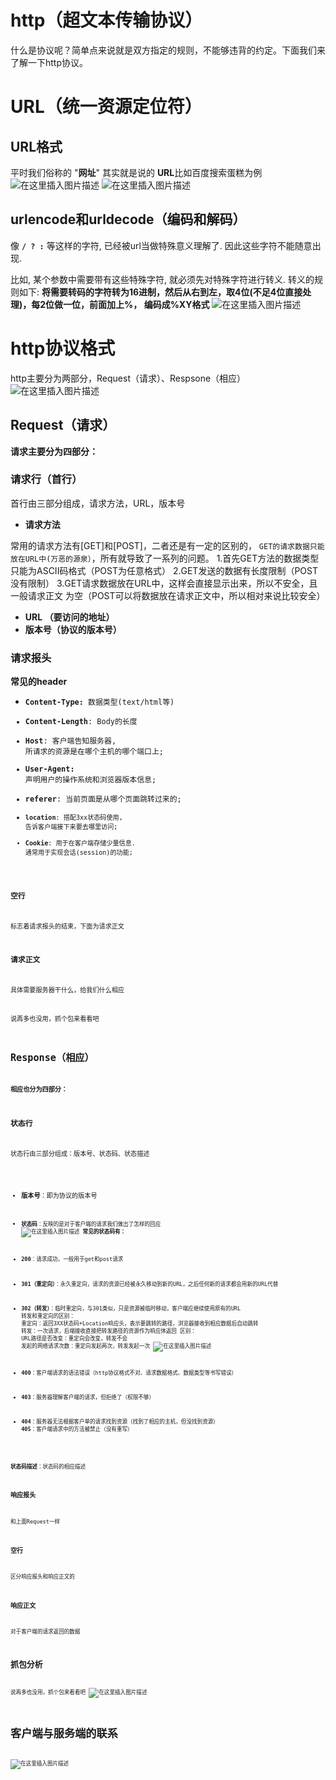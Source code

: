 

# http（超文本传输协议）

什么是协议呢？简单点来说就是双方指定的规则，不能够违背的约定。下面我们来了解一下http协议。

# URL（统一资源定位符）

## URL格式

平时我们俗称的 "**网址**" 其实就是说的 **URL**比如百度搜索蛋糕为例
![在这里插入图片描述](https://img-blog.csdnimg.cn/20210329001241855.png?x-oss-process=image/watermark,type_ZmFuZ3poZW5naGVpdGk,shadow_10,text_aHR0cHM6Ly9ibG9nLmNzZG4ubmV0L3FxXzQ1NjYxMTI1,size_16,color_FFFFFF,t_70)
![在这里插入图片描述](https://img-blog.csdnimg.cn/20210329002844121.png?x-oss-process=image/watermark,type_ZmFuZ3poZW5naGVpdGk,shadow_10,text_aHR0cHM6Ly9ibG9nLmNzZG4ubmV0L3FxXzQ1NjYxMTI1,size_16,color_FFFFFF,t_70)

## urlencode和urldecode（编码和解码）

像 <code>**/ ? :**</code> 等这样的字符, 已经被url当做特殊意义理解了. 因此这些字符不能随意出现.

比如, 某个参数中需要带有这些特殊字符, 就必须先对特殊字符进行转义. 转义的规则如下:
**将需要转码的字符转为16进制，然后从右到左，取4位(不足4位直接处理)，每2位做一位，前面加上%， 编码成%XY格式**
![在这里插入图片描述](https://img-blog.csdnimg.cn/20210329003536759.png?x-oss-process=image/watermark,type_ZmFuZ3poZW5naGVpdGk,shadow_10,text_aHR0cHM6Ly9ibG9nLmNzZG4ubmV0L3FxXzQ1NjYxMTI1,size_16,color_FFFFFF,t_70)

# http协议格式

http主要分为两部分，Request（请求）、Respsone（相应）
![在这里插入图片描述](https://img-blog.csdnimg.cn/20210329003727740.png?x-oss-process=image/watermark,type_ZmFuZ3poZW5naGVpdGk,shadow_10,text_aHR0cHM6Ly9ibG9nLmNzZG4ubmV0L3FxXzQ1NjYxMTI1,size_16,color_FFFFFF,t_70)

## Request（请求）

**请求主要分为四部分：**

### 请求行（首行）

 首行由三部分组成，请求方法，URL，版本号

 - **请求方法**

常用的请求方法有[GET]和[POST]，二者还是有一定的区别的，
<code>GET的请求数据只能放在URL中(万恶的源泉）</code>，所有就导致了一系列的问题。
1.首先GET方法的数据类型只能为ASCII码格式（POST为任意格式）
2.GET发送的数据有长度限制（POST没有限制）
3.GET请求数据放在URL中，这样会直接显示出来，所以不安全，且一般请求正文 为空（POST可以将数据放在请求正文中，所以相对来说比较安全）

 - **URL （要访问的地址）**
 - **版本号（协议的版本号）**

### 请求报头

**常见的header**

 - **<code>Content-Type:** 数据类型(text/html等)
 - **Content-Length**: Body的长度
 - **Host**: 客户端告知服务器, 所请求的资源是在哪个主机的哪个端口上;
 - **User-Agent:** 声明用户的操作系统和浏览器版本信息;
 - **referer**: 当前页面是从哪个页面跳转过来的;
 - **<code>location**: 搭配3xx状态码使用, 告诉客户端接下来要去哪里访问;
 - **Cookie**: 用于在客户端存储少量信息. 通常用于实现会话(session)的功能;

### 空行

标志着请求报头的结束，下面为请求正文

###  请求正文

具体需要服务器干什么，给我们什么相应

说再多也没用，抓个包来看看吧

## Response（相应）

**相应也分为四部分：**

### 状态行

状态行由三部分组成：版本号、状态码、状态描述

 - **版本号**：即为协议的版本号
 - **<code>状态码**：反映的是对于客户端的请求我们做出了怎样的回应
   ![在这里插入图片描述](https://img-blog.csdnimg.cn/20210329011113598.png?x-oss-process=image/watermark,type_ZmFuZ3poZW5naGVpdGk,shadow_10,text_aHR0cHM6Ly9ibG9nLmNzZG4ubmV0L3FxXzQ1NjYxMTI1,size_16,color_FFFFFF,t_70)
   **常见的状态码有：**
 - **200**：请求成功，一般用于get和post请求
 - **301（重定向）**：永久重定向，请求的资源已经被永久移动到新的URL，之后任何新的请求都会用新的URL代替
 - **302（转发）**：临时重定向，与301类似，只是资源被临时移动，客户端应继续使用原有的URL
   转发和重定向的区别：
    重定向：返回3XX状态码+Location响应头，表示要跳转的路径，浏览器接收到相应数据后自动跳转
    转发：一次请求，后端接收直接把转发路径的资源作为响应体返回
    区别：
    URL路径是否改变：重定向会改变，转发不会
    发起的网络请求次数：重定向发起两次，转发发起一次
    ![在这里插入图片描述](https://img-blog.csdnimg.cn/20210329163938370.png?x-oss-process=image/watermark,type_ZmFuZ3poZW5naGVpdGk,shadow_10,text_aHR0cHM6Ly9ibG9nLmNzZG4ubmV0L3FxXzQ1NjYxMTI1,size_16,color_FFFFFF,t_70)

 - **400**：客户端请求的语法错误（http协议格式不对、请求数据格式、数据类型等书写错误）
 - **403**：服务器理解客户端的请求，但拒绝了（权限不够）
 - **404**：服务器无法根据客户单的请求找到资源（找到了相应的主机，但没找到资源）
   **405**：客户端请求中的方法被禁止（没有重写）

 **状态码描述**：状态码的相应描述

### 响应报头

和上面Request一样

### 空行

区分响应报头和响应正文的

### 响应正文

对于客户端的请求返回的数据

## 抓包分析

说再多也没用，抓个包来看看吧
![在这里插入图片描述](https://img-blog.csdnimg.cn/20210329163320508.png?x-oss-process=image/watermark,type_ZmFuZ3poZW5naGVpdGk,shadow_10,text_aHR0cHM6Ly9ibG9nLmNzZG4ubmV0L3FxXzQ1NjYxMTI1,size_16,color_FFFFFF,t_70)

# 客户端与服务端的联系

![在这里插入图片描述](https://img-blog.csdnimg.cn/2021032916413338.png?x-oss-process=image/watermark,type_ZmFuZ3poZW5naGVpdGk,shadow_10,text_aHR0cHM6Ly9ibG9nLmNzZG4ubmV0L3FxXzQ1NjYxMTI1,size_16,color_FFFFFF,t_70)





